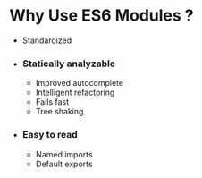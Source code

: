 # Why Use ES6 Modules ?

* Standardized

* ### Statically analyzable
  * Improved autocomplete
  * Intelligent refactoring
  * Fails fast
  * Tree shaking

* ### Easy to read
  * Named imports
  * Default exports
